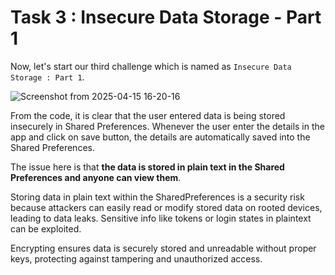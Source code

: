 # Task 3 : Insecure Data Storage - Part 1

Now, let's start our third challenge which is named as `Insecure Data Storage : Part 1`.

![Screenshot from 2025-04-15 16-20-16](https://github.com/user-attachments/assets/46463639-bbeb-45c9-a317-c3b457378efe)

From the code, it is clear that the user entered data is being stored insecurely in Shared Preferences. Whenever the user enter the details in the app and click on save button, the details are automatically saved into the Shared Preferences.

The issue here is that **the data is stored in plain text in the Shared Preferences and anyone can view them**.

Storing data in plain text within the SharedPreferences is a security risk because attackers can easily read or modify stored data on rooted devices, leading to data leaks. Sensitive info like tokens or login states in plaintext can be exploited. 

Encrypting ensures data is securely stored and unreadable without proper keys, protecting against tampering and unauthorized access.


